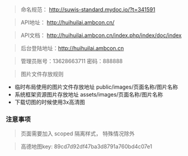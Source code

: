 > 命名规范： <http://suwis-standard.mydoc.io/?t=341591>

> API地址： http://huihuilai.ambcon.cn/

> API文档： <http://huihuilai.ambcon.cn/index.php/index/doc/index>

> 后台登陆地址：http://huihuilai.ambcon.cn

> 管理员账号：13628663711 密码：888888

> 图片文件存放规则

+ 临时布局使用的图片文件存放地址  public/images/页面名称/图片名称
+ 系统框架资源图片存放地址  assets/images/页面名称/图片名称
+ 下载切图的时候使用3x高清图



### 注意事项

> 页面需要加入 scoped 隔离样式， 特殊情况除外


> 高德地图key: 89cd7d92df47ba3d8791a760bd4c07e1
